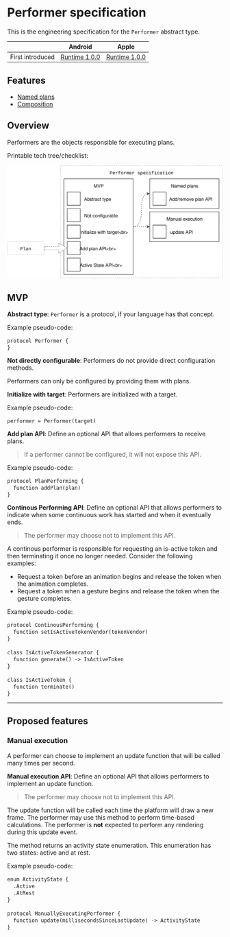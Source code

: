 # Performer specification

This is the engineering specification for the `Performer` abstract type.

|                  | Android | Apple |
| ---------------- |:-------:|:-----:|
| First introduced | [Runtime 1.0.0](https://github.com/material-motion/material-motion-runtime-android/releases)   | [Runtime 1.0.0](https://github.com/material-motion/material-motion-runtime-objc/releases/tag/v1.0.0) |

## Features

- [Named plans](named-plans.md)
- [Composition](performer-composition.md)

## Overview

Performers are the objects responsible for executing plans.

Printable tech tree/checklist:

![](../../_assets/PerformerTechTree.svg)

## MVP

**Abstract type**: `Performer` is a protocol, if your language has that concept.

Example pseudo-code:

    protocol Performer {
    }

**Not directly configurable**: Performers do not provide direct configuration methods.

Performers can only be configured by providing them with plans.

**Initialize with target**: Performers are initialized with a target.

Example pseudo-code:

    performer = Performer(target)

**Add plan API**: Define an optional API that allows performers to receive plans.

> If a performer cannot be configured, it will not expose this API.

Example pseudo-code:

    protocol PlanPerforming {
      function addPlan(plan)
    }

**Continous Performing API**: Define an optional API that allows performers to indicate when some continuous work has started and when it eventually ends.

> The performer may choose not to implement this API.

A continous performer is responsible for requesting an is-active token and then terminating it once no longer needed. Consider the following examples:

- Request a token before an animation begins and release the token when the animation completes.
- Request a token when a gesture begins and release the token when the gesture completes.

Example pseudo-code:

    protocol ContinousPerforming {
      function setIsActiveTokenVendor(tokenVendor)
    }
    
    class IsActiveTokenGenerator {
      function generate() -> IsActiveToken
    }
    
    class IsActiveToken {
      function terminate()
    }

---

## Proposed features

### Manual execution

A performer can choose to implement an update function that will be called many times per second.

**Manual execution API**: Define an optional API that allows performers to implement an update function.

> The performer may choose not to implement this API.

The update function will be called each time the platform will draw a new frame. The performer may use this method to perform time-based calculations. The performer is **not** expected to perform any rendering during this update event.

The method returns an activity state enumeration. This enumeration has two states: active and at rest.

Example pseudo-code:

    enum ActivityState {
      .Active
      .AtRest
    }
    
    protocol ManuallyExecutingPerformer {
      function update(millisecondsSinceLastUpdate) -> ActivityState
    }
